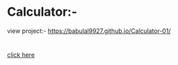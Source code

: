 # Calculator:-
view project:-  https://babulal9927.github.io/Calculator-01/
#
[click here]( https://babulal9927.github.io/Calculator-01/)
